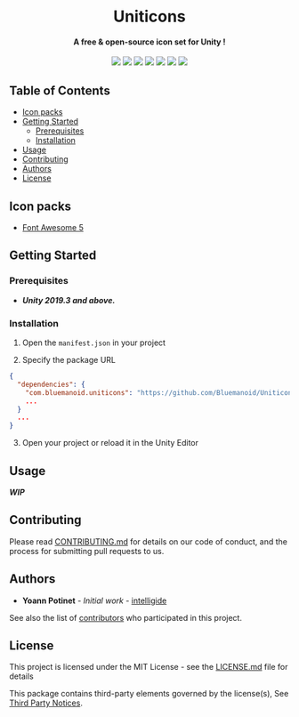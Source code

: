 <h1 align="center">
  <br>
  Uniticons
  <br>
</h1>

<h4 align="center">A free & open-source icon set for Unity !</h4>

<p align="center">
  <a href="https://github.com/Bluemanoid/Uniticons/releases"><img src="https://img.shields.io/github/v/release/Bluemanoid/Uniticons?sort=semver"></a>
  <a href="https://github.com/Bluemanoid/Uniticons/stargazers"><img src="https://img.shields.io/github/stars/Bluemanoid/Uniticons.svg"></a>
  <a href="https://github.com/Bluemanoid/Uniticons/issues"><img src="https://img.shields.io/github/issues/Bluemanoid/Uniticons.svg"></a>
  <a href="https://github.com/Bluemanoid/Uniticons/pulls"><img src="https://img.shields.io/github/issues-pr/Bluemanoid/Uniticons"></a>
  <a href="https://github.com/Bluemanoid/Uniticons/graphs/contributors"><img src="https://img.shields.io/github/contributors-anon/Bluemanoid/Uniticons.svg"></a>
  <a href="https://github.com/Bluemanoid/Uniticons/issues"><img src="https://img.shields.io/badge/contributions-welcome-orange.svg"></a>
  <a href="License.md"><img src="https://img.shields.io/badge/license-MIT-blue.svg"></a>
</p>

## Table of Contents

* [Icon packs](#icon-packs)
* [Getting Started](#getting-started)
    * [Prerequisites](#prerequisites)
    * [Installation](#installation)
* [Usage](#usage)
* [Contributing](#contributing)
* [Authors](#authors)
* [License](#license)

## Icon packs

- [Font Awesome 5](https://fontawesome.com/)

## Getting Started

### Prerequisites

 - ***Unity 2019.3 and above.***

### Installation


1. Open the `manifest.json` in your project

2. Specify the package URL

```json
{
  "dependencies": {
    "com.bluemanoid.uniticons": "https://github.com/Bluemanoid/Uniticons.git",
    ...
  }
  ...
}
```

3. Open your project or reload it in the Unity Editor

## Usage

***WIP***

## Contributing

Please read [CONTRIBUTING.md](CONTRIBUTING.md) for details on our code of conduct, and the process for submitting pull requests to us.

## Authors

* **Yoann Potinet** - *Initial work* - [intelligide](https://github.com/intelligide)

See also the list of [contributors](https://github.com/Bluemanoid/Uniticons/graphs/contributors) who participated in this project.

## License

This project is licensed under the MIT License - see the [LICENSE.md](LICENSE.md) file for details

This package contains third-party elements governed by the license(s), See [Third Party Notices](ThirdPartyNotices.md).
